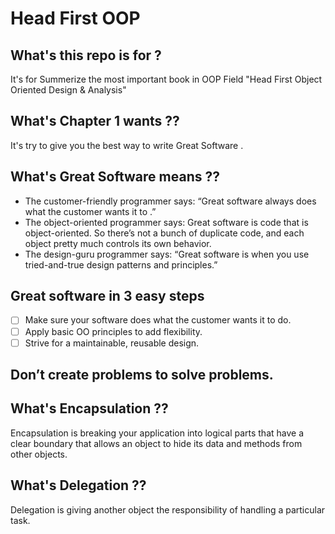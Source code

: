 # Head First OOP

## What's this repo is for ?
It's for Summerize the most important book in OOP Field "Head First Object Oriented Design & Analysis"

## What's Chapter 1 wants ??
It's try to give you the best way to write Great Software .

## What's Great Software means ??
  - The customer-friendly programmer says: “Great software always does what the customer wants it to .”
  - The object-oriented programmer says: Great software is code that is object-oriented. So there’s not a bunch of duplicate code, and each object pretty much controls its own behavior. 
  - The design-guru programmer says: “Great software is when you use tried-and-true design patterns and principles.”

## Great software in 3 easy steps
  - [ ] Make sure your software does what the customer wants it to do.
  - [ ] Apply basic OO principles to add flexibility.
  - [ ] Strive for a maintainable, reusable design.

## Don’t create problems to solve problems.

## What's Encapsulation ??
Encapsulation is breaking your application into logical parts that have a clear boundary that allows an object to hide its data and methods from other objects.


## What's Delegation ??
Delegation is giving another object the responsibility of handling a particular task.





